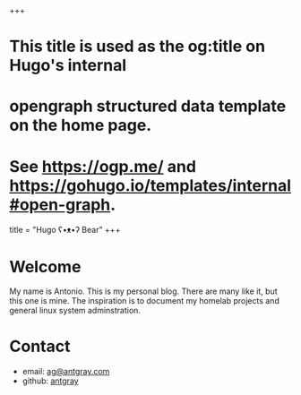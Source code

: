 +++
# This title is used as the og:title on Hugo's internal
# opengraph structured data template on the home page.
# See https://ogp.me/ and https://gohugo.io/templates/internal#open-graph.
title = "Hugo ʕ•ᴥ•ʔ Bear"
+++

# Welcome

My name is Antonio. This is my personal blog. There are many like it, but this one is mine. The
inspiration is to document my homelab projects and general linux system
adminstration.

# Contact

- email: ag@antgray.com
- github: [antgray](https://github.com/antgray)

